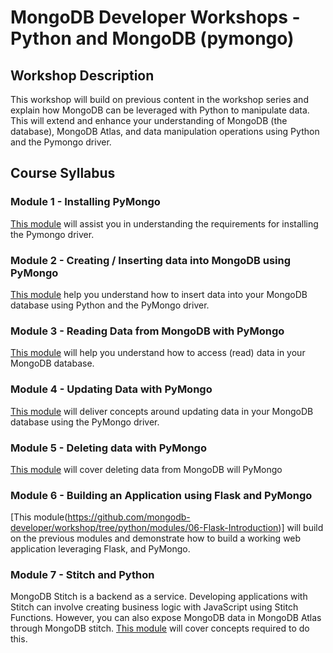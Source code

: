 # MongoDB Developer Workshops - Python and MongoDB (pymongo)

## Workshop Description

This workshop will build on previous content in the workshop series and explain how MongoDB can be leveraged with Python to manipulate data. This will extend and enhance your understanding of MongoDB (the database), MongoDB Atlas, and data manipulation operations using Python and the Pymongo driver.

## Course Syllabus

### Module 1 - Installing PyMongo

[This module](https://github.com/mongodb-developer/workshop/tree/python/modules/01-Installing-PyMongo) will assist you in understanding the requirements for installing the Pymongo driver.

### Module 2 - Creating / Inserting data into MongoDB using PyMongo

[This module](https://github.com/mongodb-developer/workshop/tree/python/modules/02-Create) help you understand how to insert data into your MongoDB database using Python and the PyMongo driver.

### Module 3 - Reading Data from MongoDB with PyMongo

[This module](https://github.com/mongodb-developer/workshop/tree/python/modules/03-Read) will help you understand how to access (read) data in your MongoDB database.

### Module 4 - Updating Data with PyMongo

[This module](https://github.com/mongodb-developer/workshop/tree/python/modules/04-Update) will deliver concepts around updating data in your MongoDB database using the PyMongo driver.

### Module 5 - Deleting data with PyMongo

[This module](https://github.com/mongodb-developer/workshop/tree/python/modules/05-Delete) will cover deleting data from MongoDB will PyMongo

### Module 6 - Building an Application using Flask and PyMongo

[This module(https://github.com/mongodb-developer/workshop/tree/python/modules/06-Flask-Introduction)] will build on the previous modules and demonstrate how to build a working web application leveraging Flask, and PyMongo.

### Module 7 - Stitch and Python

MongoDB Stitch is a backend as a service. Developing applications with Stitch can involve creating business logic with JavaScript using Stitch Functions. However, you can also expose MongoDB data in MongoDB Atlas through MongoDB stitch. [This module](https://github.com/mongodb-developer/workshop/tree/python/modules/07-Stitch-Python) will cover concepts required to do this.
